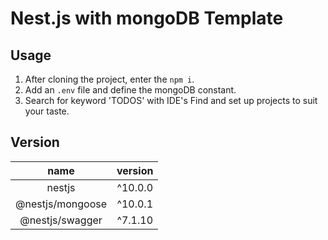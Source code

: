 # Nest.js with mongoDB Template

## Usage

1. After cloning the project, enter the `npm i`.
2. Add an `.env` file and define the mongoDB constant.
3. Search for keyword 'TODOS' with IDE's Find and set up projects to suit your taste.

## Version

|       name       | version |
| :--------------: | :-----: |
|      nestjs      | ^10.0.0 |
| @nestjs/mongoose | ^10.0.1 |
| @nestjs/swagger  | ^7.1.10 |
